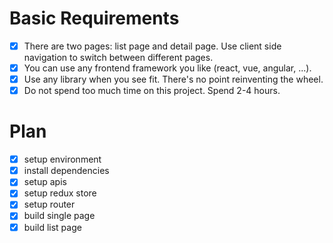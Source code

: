 # Basic Requirements

-   [x] There are two pages: list page and detail page. Use client side
        navigation to switch between different pages.
-   [x] You can use any frontend framework you like (react, vue, angular, ...).
-   [x] Use any library when you see fit. There's no point reinventing the
        wheel.
-   [x] Do not spend too much time on this project. Spend 2-4 hours.

# Plan

-   [x] setup environment
-   [x] install dependencies
-   [x] setup apis
-   [x] setup redux store
-   [x] setup router
-   [x] build single page
-   [x] build list page
